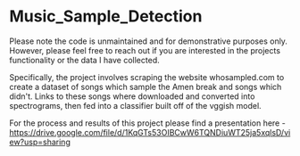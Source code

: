 # Music_Sample_Detection

Please note the code is unmaintained and for demonstrative purposes only. However, please feel free to reach out if you are interested in the projects functionality or the data I have collected.

Specifically, the project involves scraping the website whosampled.com to create a dataset of songs which sample the Amen break and songs which didn't. Links to these songs where downloaded and converted into spectrograms, then fed into a classifier built off of the vggish model.

For the process and results of this project please find a presentation here - https://drive.google.com/file/d/1KqGTs53OIBCwW6TQNDiuWT25ja5xqlsD/view?usp=sharing
